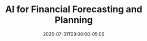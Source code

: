 ---
title: "AI for Financial Forecasting and Planning"
date: 2025-07-31T09:00:00-05:00
draft: false
description: "Transform your financial planning and forecasting processes with AI technologies, balancing machine learning capabilities with human expertise."
slug: "ai-financial-forecasting-planning"
tags: ["financial forecasting", "FP&A", "machine learning", "predictive analytics", "scenario planning"]
categories: ["Finance Leadership in the AI Era"]
series: ["Financial Leadership in the AI Era"]
series_order: 5
showToc: true
--- 